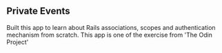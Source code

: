 ## Private Events

Built this app to learn about Rails associations, scopes and authentication mechanism from scratch. This app is one of the exercise from 'The Odin Project'